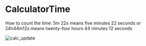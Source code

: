 # CalculatorTime

How to count the time:
5m 22s means five minutes 22 seconds or 24h44m12s means twenty–four hours 44 minutes 12 seconds

![calc_update](https://github.com/user-attachments/assets/af689e2a-c3fb-474e-a6dc-7969af0548d9)
